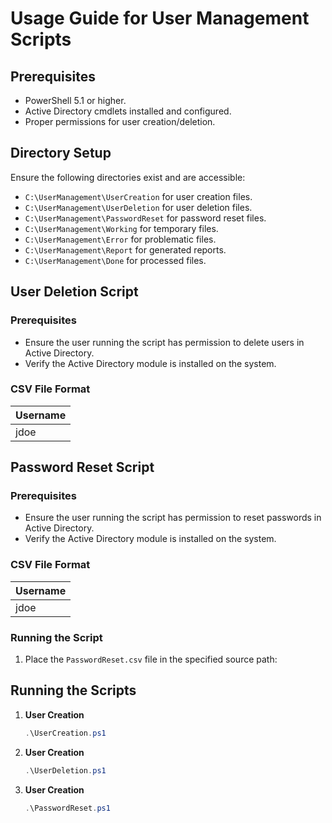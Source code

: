 # Usage Guide for User Management Scripts

## Prerequisites
- PowerShell 5.1 or higher.
- Active Directory cmdlets installed and configured.
- Proper permissions for user creation/deletion.

## Directory Setup
Ensure the following directories exist and are accessible:
- `C:\UserManagement\UserCreation` for user creation files.
- `C:\UserManagement\UserDeletion` for user deletion files.
- `C:\UserManagement\PasswordReset` for password reset files.
- `C:\UserManagement\Working` for temporary files.
- `C:\UserManagement\Error` for problematic files.
- `C:\UserManagement\Report` for generated reports.
- `C:\UserManagement\Done` for processed files.


## User Deletion Script

### Prerequisites
- Ensure the user running the script has permission to delete users in Active Directory.
- Verify the Active Directory module is installed on the system.

### CSV File Format
| Username  |
|-----------|
| jdoe      |

## Password Reset Script

### Prerequisites
- Ensure the user running the script has permission to reset passwords in Active Directory.
- Verify the Active Directory module is installed on the system.

### CSV File Format
| Username  |
|-----------|
| jdoe      |

### Running the Script
1. Place the `PasswordReset.csv` file in the specified source path:


## Running the Scripts
1. **User Creation**
   ```powershell
   .\UserCreation.ps1

2. **User Creation**
   ```powershell
   .\UserDeletion.ps1

3. **User Creation**
   ```powershell
   .\PasswordReset.ps1
